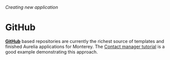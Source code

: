 _Creating new application_
# GitHub

**[GitHub](https://github.com)** based repositories are currently the richest source of templates and finished Aurelia applications for Monterey. The [Contact manager tutorial](../github/contact_manager_tutorial.html) is a good example demonstrating this approach.
